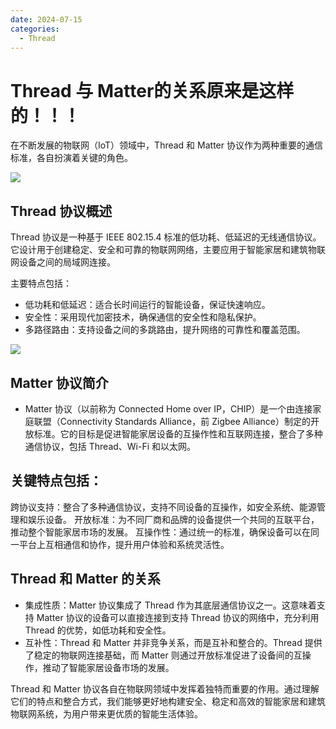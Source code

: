 ```yaml
---
date: 2024-07-15
categories:
  - Thread
---
```


#  Thread 与 Matter的关系原来是这样的！！！

<!-- more -->

在不断发展的物联网（IoT）领域中，Thread 和 Matter 协议作为两种重要的通信标准，各自扮演着关键的角色。

![](/assets/images/thread.png)

## Thread 协议概述

Thread 协议是一种基于 IEEE 802.15.4 标准的低功耗、低延迟的无线通信协议。它设计用于创建稳定、安全和可靠的物联网网络，主要应用于智能家居和建筑物联网设备之间的局域网连接。

主要特点包括：

- 低功耗和低延迟：适合长时间运行的智能设备，保证快速响应。
- 安全性：采用现代加密技术，确保通信的安全性和隐私保护。
- 多路径路由：支持设备之间的多跳路由，提升网络的可靠性和覆盖范围。

![](/assets/images/thread2.png)

## Matter 协议简介
- Matter 协议（以前称为 Connected Home over IP，CHIP）是一个由连接家庭联盟（Connectivity Standards Alliance，前 Zigbee Alliance）制定的开放标准。它的目标是促进智能家居设备的互操作性和互联网连接，整合了多种通信协议，包括 Thread、Wi-Fi 和以太网。

## 关键特点包括：

跨协议支持：整合了多种通信协议，支持不同设备的互操作，如安全系统、能源管理和娱乐设备。
开放标准：为不同厂商和品牌的设备提供一个共同的互联平台，推动整个智能家居市场的发展。
互操作性：通过统一的标准，确保设备可以在同一平台上互相通信和协作，提升用户体验和系统灵活性。

## Thread 和 Matter 的关系

- 集成性质：Matter 协议集成了 Thread 作为其底层通信协议之一。这意味着支持 Matter 协议的设备可以直接连接到支持 Thread 协议的网络中，充分利用 Thread 的优势，如低功耗和安全性。
- 互补性：Thread 和 Matter 并非竞争关系，而是互补和整合的。Thread 提供了稳定的物联网连接基础，而 Matter 则通过开放标准促进了设备间的互操作，推动了智能家居设备市场的发展。


Thread 和 Matter 协议各自在物联网领域中发挥着独特而重要的作用。通过理解它们的特点和整合方式，我们能够更好地构建安全、稳定和高效的智能家居和建筑物联网系统，为用户带来更优质的智能生活体验。
<!-- 
通过这篇文章，读者能够全面了解到 Thread 和 Matter 协议的关键区别和联系，以及它们如何共同推动物联网技术的进步和普及。 -->